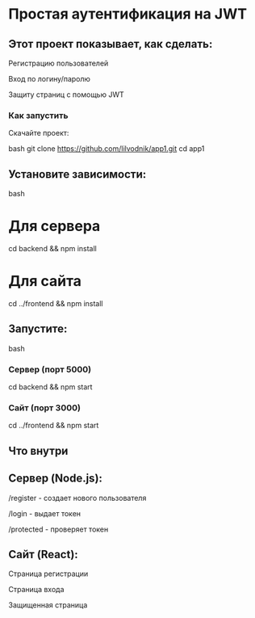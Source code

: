 # Простая аутентификация на JWT
## Этот проект показывает, как сделать:

Регистрацию пользователей

Вход по логину/паролю

Защиту страниц с помощью JWT

### Как запустить
Скачайте проект:

bash
git clone https://github.com/lilvodnik/app1.git
cd app1
## Установите зависимости:

bash

# Для сервера
cd backend && npm install

# Для сайта
cd ../frontend && npm install
## Запустите:

bash
### Сервер (порт 5000)
cd backend && npm start

### Сайт (порт 3000)
cd ../frontend && npm start
## Что внутри
## Сервер (Node.js):

/register - создает нового пользователя

/login - выдает токен

/protected - проверяет токен

## Сайт (React):

Страница регистрации

Страница входа

Защищенная страница
